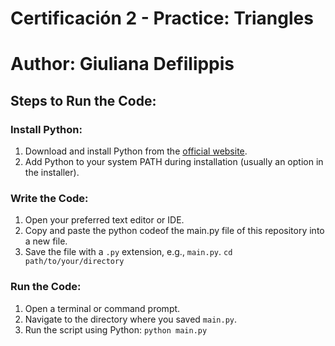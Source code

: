 # Certificación 2 - Practice: Triangles
# Author: Giuliana Defilippis

## Steps to Run the Code:

### Install Python:
1. Download and install Python from the [official website](https://www.python.org/downloads/).
2. Add Python to your system PATH during installation (usually an option in the installer).

### Write the Code:
1. Open your preferred text editor or IDE.
2. Copy and paste the python codeof the main.py file of this repository into a new file.
3. Save the file with a `.py` extension, e.g., `main.py`. `cd path/to/your/directory`

### Run the Code:
1. Open a terminal or command prompt.
2. Navigate to the directory where you saved `main.py`.
3. Run the script using Python:
   `python main.py`

